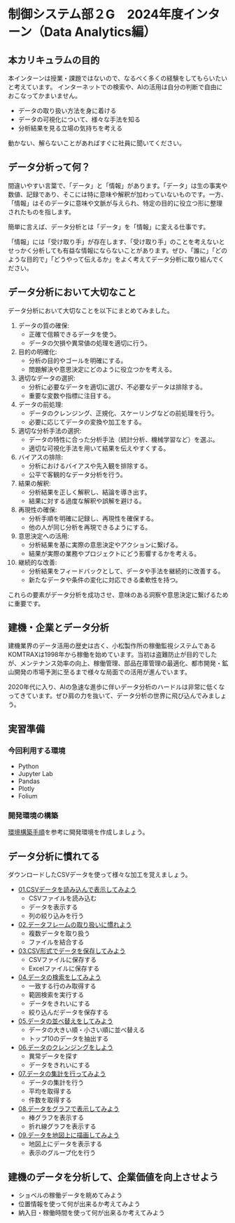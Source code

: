 # 制御システム部２G　2024年度インターン（Data Analytics編）

## 本カリキュラムの目的

本インターンは授業・課題ではないので、なるべく多くの経験をしてもらいたいと考えています。 インターネットでの検索や、AIの活用は自分の判断で自由におこなってかまいません。

- データの取り扱い方法を身に着ける
- データの可視化について、様々な手法を知る
- 分析結果を見る立場の気持ちを考える

動かない、解らないことがあればすぐに社員に聞いてください。

## データ分析って何？

間違いやすい言葉で、「データ」と「情報」があります。「データ」は生の事実や数値、記録であり、そこには特に意味や解釈が加わっていないものです。一方、「情報」はそのデータに意味や文脈が与えられ、特定の目的に役立つ形に整理されたものを指します。

簡単に言えば、データ分析とは「データ」を「情報」に変える仕事です。

「情報」には「受け取り手」が存在します、「受け取り手」のことを考えないとせっかく分析しても有益な情報にならないことがあります。ぜひ、「誰に」「どのような目的で」「どうやって伝えるか」をよく考えてデータ分析に取り組んでください。

## データ分析において大切なこと

データ分析において大切なことを以下にまとめてみました。

1. データの質の確保:
   - 正確で信頼できるデータを使う。
   - データの欠損や異常値の処理を適切に行う。
2. 目的の明確化:
   - 分析の目的やゴールを明確にする。
   - 問題解決や意思決定にどのように役立つかを考える。
3. 適切なデータの選択:
   - 分析に必要なデータを適切に選び、不必要なデータは排除する。
   - 重要な変数や指標に注目する。
4. データの前処理:
   - データのクレンジング、正規化、スケーリングなどの前処理を行う。
   - 必要に応じてデータの変換や加工をする。
5. 適切な分析手法の選択:
   - データの特性に合った分析手法（統計分析、機械学習など）を選ぶ。
   - 適切な可視化手法を用いて結果を伝えやすくする。
6. バイアスの排除:
   - 分析におけるバイアスや先入観を排除する。
   - 公平で客観的なデータ分析を行う。
7. 結果の解釈:
   - 分析結果を正しく解釈し、結論を導き出す。
   - 結果に対する過度な解釈や誤解を避ける。
8. 再現性の確保:
   - 分析手順を明確に記録し、再現性を確保する。
   - 他の人が同じ分析を再現できるようにする。
9. 意思決定への活用:
   - 分析結果を基に実際の意思決定やアクションに繋げる。
   - 結果が実際の業務やプロジェクトにどう影響するかを考える。
10. 継続的な改善:
    - 分析結果をフィードバックとして、データや手法を継続的に改善する。
    - 新たなデータや条件の変化に対応できる柔軟性を持つ。

これらの要素がデータ分析を成功させ、意味のある洞察や意思決定に繋げるために重要です。

## 建機・企業とデータ分析

建機業界のデータ活用の歴史は古く、小松製作所の稼働監視システムであるKOMTRAXは1998年から稼働を始めています。当初は盗難防止が目的でしたが、メンテナンス効率の向上、稼働管理、部品在庫管理の最適化、都市開発・鉱山開発の市場予測に至るまで様々な局面での活用が進んでいます。

2020年代に入り、AIの急速な進歩に伴いデータ分析のハードルは非常に低くなってきています。ぜひ肩の力を抜いて、データ分析の世界に飛び込んでみましょう。

## 実習準備

### 今回利用する環境

- Python
- Jupyter Lab
- Pandas
- Plotly
- Folium

### 開発環境の構築

[環境構築手順](Setup.md)を参考に開発環境を作成しましょう。

## データ分析に慣れてる

ダウンロードしたCSVデータを使って様々な加工を覚えましょう。

- [01.CSVデータを読み込んで表示してみよう](load_data/README.md)
  - CSVファイルを読み込む
  - データを表示する
  - 列の絞り込みを行う
- [02.データフレームの取り扱いに慣れよう](data_frame/README.md)
  - 複数データを取り扱う
  - ファイルを結合する
- [03.CSV形式でデータを保存してみよう](export_data/README.md)
  - CSVファイルに保存する
  - Excelファイルに保存する
- [04.データの検索をしてみよう](filter_data/README.md)
  - 一致する行のみ取得する
  - 範囲検索を実行する
  - データをきれいにする
  - 絞り込んだデータを保存する
- [05.データの並べ替えをしてみよう](sort_data/README.md)
  - データの大きい順・小さい順に並べ替える
  - トップ10のデータを抽出する
- [06.データのクレンジングをしよう](cleanse_data/README.md)
  - 異常データを探す
  - データをきれいにする
- [07.データの集計を行ってみよう](summary_data/README.md)
  - データの集計を行う
  - 平均を取得する
  - 件数を取得する
- [08.データをグラフで表示してみよう](graph/README.md)
  - 棒グラフを表示する
  - 折れ線グラフを表示する
- [09.データを地図上に描画してみよう](map/README.md)
  - 地図上にデータを表示する
  - 表示のグループ化を行う

## 建機のデータを分析して、企業価値を向上させよう

- ショベルの稼働データを眺めてみよう
- 位置情報を使って何が出来るか考えてみよう
- 納入日・稼働時間を使って何が出来るか考えてみよう
